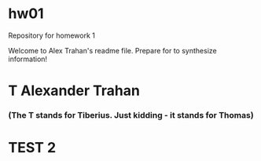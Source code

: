 # hw01
Repository for homework 1

Welcome to Alex Trahan's readme file. Prepare for to synthesize information!

# T Alexander Trahan

### (The T stands for Tiberius. Just kidding - it           stands for Thomas)



# TEST 2